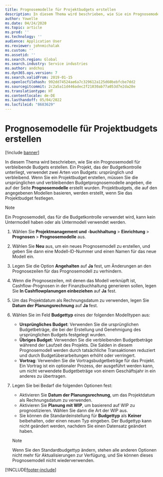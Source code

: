 ```yaml
---
title: Prognosemodelle für Projektbudgets erstellen
description: In diesem Thema wird beschrieben, wie Sie ein Prognosemodell für verbleibende Budgets erstellen.
author: Yowelle
ms.date: 04/24/2020
ms.topic: article
ms.prod: ''
ms.technology: ''
audience: Application User
ms.reviewer: johnmichalak
ms.custom: ''
ms.assetid: ''
ms.search.region: Global
ms.search.industry: Service industries
ms.author: andchoi
ms.dyn365.ops.version: 7
ms.search.validFrom: 2019-01-15
ms.openlocfilehash: 992dd74524ae6a7c329612a125d60bebfcbe7dd2
ms.sourcegitcommit: 2c2a5a11d446adec2f21030ab77a053d7e2da28e
ms.translationtype: HT
ms.contentlocale: de-DE
ms.lasthandoff: 05/04/2022
ms.locfileid: "8683629"
---
```

# <a name="create-forecast-models-for-project-budgets"></a>Prognosemodelle für Projektbudgets erstellen 

[!include [banner](../includes/banner.md)]

In diesem Thema wird beschrieben, wie Sie ein Prognosemodell für verbleibende Budgets erstellen. Ein Projekt, das der Budgetkontrolle unterliegt, verwendet zwei Arten von Budgets: ursprünglich und verbleibend. Wenn Sie ein Projektbudget erstellen, müssen Sie die ursprünglichen und verbleibenden Budgetprognosemodelle angeben, die auf der Seite **Prognosemodelle** erstellt wurden. Projektbudgets, die auf den angegebenen Modellen basieren, werden erstellt, wenn Sie das Projektbudget festlegen.

> [!NOTE]
> Ein Prognosemodell, das für die Budgetkontrolle verwendet wird, kann kein Untermodell haben oder als Untermodell verwendet werden.

1. Wählen Sie **Projektmanagement und -buchhaltung** > **Einrichtung** > **Prognosen**  > **Prognosemodelle** aus.
2. Wählen Sie **Neu** aus, um ein neues Prognosemodell zu erstellen, und geben Sie dann eine Modell-ID-Nummer und einen Namen für das neue Modell ein. 
3. Legen Sie die Option **Angehalten** auf **Ja** fest, um Änderungen an den Prognosezeilen für das Prognosemodell zu verhindern. 
4. Wenn die Prognosezeilen, mit denen das Modell verknüpft ist, Cashflow-Prognosen in der Finanzbuchhaltung generieren sollen, legen Sie **In Cashflowplanungen einbeziehen** auf **Ja** fest. 
5. Um das Projektdatum als Rechnungsdatum zu verwenden, legen Sie **Datum der Planungsrechnung** auf **Ja** fest. 
6. Wählen Sie im Feld **Budgettyp** eines der folgenden Modelltypen aus:

   - **Ursprüngliches Budget**: Verwenden Sie die ursprünglichen Budgetbeträge, die bei der Erstellung und Genehmigung des ursprünglichen Budgets festgelegt wurden.
   - **Übriges Budget**: Verwenden Sie die verbleibenden Budgetbeträge während der Laufzeit des Projekts. Die Salden in diesem Prognosemodell werden durch tatsächliche Transaktionen reduziert und durch Budgetüberarbeitungen erhöht oder verringert.
   - **Vortrag**: Verwenden Sie die Vortragsbudgetbeträge für das Projekt. Ein Vortrag ist ein optionaler Prozess, der ausgeführt werden kann, um nicht verwendete Budgetbeträge von einem Geschäftsjahr in ein anderes zu übertragen.

7. Legen Sie bei Bedarf die folgenden Optionen fest:

   - Aktivieren Sie **Datum der Planungsrechnung**, um das Projektdatum als Rechnungsdatum zu verwenden.
   - Aktivieren Sie **Planung mit WIP**, um basierend auf WIP zu prognostizieren. Wählen Sie dann die Art der WIP aus. 
   - Sie können die Standardeinstellung für **Budgettyp** als **Keiner** beibehalten, oder einen neuen Typ eingeben. Der Budgettyp kann nicht geändert werden, nachdem Sie einen Datensatz geändert haben.     
    > [!NOTE]
    > Wenn Sie den Standardbudgettyp ändern, stehen alle anderen Optionen nicht mehr für Aktualisierungen zur Verfügung, und Sie können dieses Prognosemodell nicht wiederverwenden. 
   


 



[!INCLUDE[footer-include](../includes/footer-banner.md)]